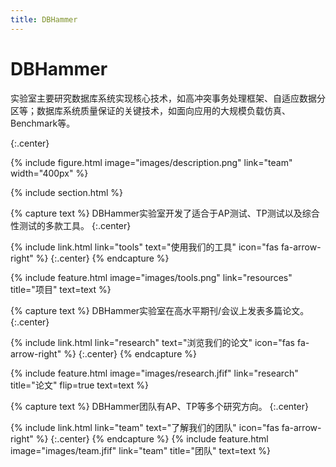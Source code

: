 ```yaml
---
title: DBHammer
---
```


# DBHammer

实验室主要研究数据库系统实现核心技术，如高冲突事务处理框架、自适应数据分区等；数据库系统质量保证的关键技术，如面向应用的大规模负载仿真、Benchmark等。

{:.center}

{%
  include figure.html
  image="images/description.png"
  link="team"
  width="400px"
%}

{% include section.html %}

{% capture text %}
DBHammer实验室开发了适合于AP测试、TP测试以及综合性测试的多款工具。
{:.center}

{%
  include link.html
  link="tools"
  text="使用我们的工具"
  icon="fas fa-arrow-right"
%}
{:.center}
{% endcapture %}

{%
  include feature.html
  image="images/tools.png"
  link="resources"
  title="项目"
  text=text
%}


{% capture text %}
DBHammer实验室在高水平期刊/会议上发表多篇论文。
{:.center}

{%
  include link.html
  link="research"
  text="浏览我们的论文"
  icon="fas fa-arrow-right"
%}
{:.center}
{% endcapture %}

{%
  include feature.html
  image="images/research.jfif"
  link="research"
  title="论文"
  flip=true
  text=text
%}

{% capture text %}
DBHammer团队有AP、TP等多个研究方向。
{:.center}

{%
  include link.html
  link="team"
  text="了解我们的团队"
  icon="fas fa-arrow-right"
%}
{:.center}
{% endcapture %}
{%
  include feature.html
  image="images/team.jfif"
  link="team"
  title="团队"
  text=text
%}